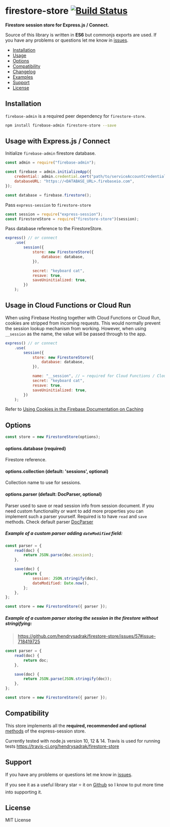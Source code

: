 # firestore-store [![Build Status](https://travis-ci.org/hendrysadrak/firestore-store.svg?branch=master)](https://travis-ci.org/hendrysadrak/firestore-store)

**Firestore session store for Express.js / Connect.**

Source of this library is written in **ES6** but commonjs exports are used. If you have any problems or questions let me know in [issues](https://github.com/hendrysadrak/firestore-store/issues).

- [Installation](#installation)
- [Usage](#usage-with-expressjs--connect)
- [Options](#options)
- [Compatibility](#compatibility)
- [Changelog](https://github.com/hendrysadrak/firestore-store/releases)
- [Examples](/examples)
- [Support](#support)
- [License](#license)

## Installation

`firebase-admin` is a required peer dependency for `firestore-store`.

```bash
npm install firebase-admin firestore-store --save
```

## Usage with Express.js / Connect

Initialize `firebase-admin` firestore database.

```javascript
const admin = require("firebase-admin");

const firebase = admin.initializeApp({
	credential: admin.credential.cert("path/to/serviceAccountCredentials.json"),
	databaseURL: "https://<DATABASE_URL>.firebaseio.com",
});

const database = firebase.firestore();
```

Pass `express-session` to `firestore-store`

```javascript
const session = require("express-session");
const FirestoreStore = require("firestore-store")(session);
```

Pass database reference to the FirestoreStore.

```javascript
express() // or connect
	.use(
		session({
			store: new FirestoreStore({
				database: database,
			}),

			secret: "keyboard cat",
			resave: true,
			saveUninitialized: true,
		})
	);
```

## Usage in Cloud Functions or Cloud Run

When using Firebase Hosting together with Cloud Functions or Cloud Run, cookies are stripped from incoming requests. This would normally prevent the session lookup mechanism from working. However, when using `__session` as the name, the value will be passed through to the app.

```javascript
express() // or connect
	.use(
		session({
			store: new FirestoreStore({
				database: database,
			}),

			name: "__session", // ← required for Cloud Functions / Cloud Run
			secret: "keyboard cat",
			resave: true,
			saveUninitialized: true,
		})
	);
```

Refer to [Using Cookies in the Firebase Documentation on Caching](https://firebase.google.com/docs/hosting/manage-cache#using_cookies)

## Options

```javascript
const store = new FirestoreStore(options);
```

#### options.database (required)

Firestore reference.

#### options.collection (default: 'sessions', optional)

Collection name to use for sessions.

#### options.parser (default: DocParser, optional)

Parser used to save or read session info from session document. If you need custom functionality or want to add more properties you can implement such a parser yourself. Required is to have `read` and `save` methods. Check default parser [DocParser](lib/doc-parser.js)

##### Example of a custom parser adding `dateModified` field:

```javascript
const parser = {
	read(doc) {
		return JSON.parse(doc.session);
	},

	save(doc) {
		return {
			session: JSON.stringify(doc),
			dateModified: Date.now(),
		};
	},
};

const store = new FirestoreStore({ parser });
```

##### Example of a custom parser storing the session in the firestore without stringifying:

> https://github.com/hendrysadrak/firestore-store/issues/57#issue-718419725

```javascript
const parser = {
	read(doc) {
		return doc;
	},

	save(doc) {
		return JSON.parse(JSON.stringify(doc));
	},
};

const store = new FirestoreStore({ parser });
```

## Compatibility

This store implements all the **required, recommended and optional** [methods](https://github.com/expressjs/session#session-store-implementation) of the express-session store.

Currently tested with node.js version 10, 12 & 14. Travis is used for running tests https://travis-ci.org/hendrysadrak/firestore-store

## Support

If you have any problems or questions let me know in [issues](https://github.com/hendrysadrak/firestore-store/issues).

If you see it as a useful library star :star: it on [Github](https://github.com/hendrysadrak/firestore-store) so I know to put more time into supporting it.

## License

MIT License
